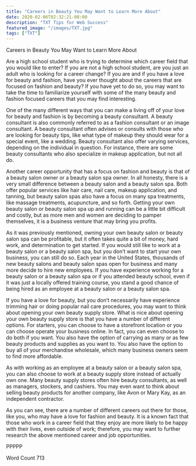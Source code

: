 ```yaml
---
title: "Careers in Beauty You May Want to Learn More About"
date: 2020-02-06T02:32:21-08:00
description: "TXT Tips for Web Success"
featured_image: "/images/TXT.jpg"
tags: ["TXT"]
---
```


Careers in Beauty You May Want to Learn More About

Are a high school student who is trying to determine which career field that you would like to enter?  If you are not a high school student, are you just an adult who is looking for a career change?  If you are and if you have a love for beauty and fashion, have you ever thought about the careers that are focused on fashion and beauty?  If you have yet to do so, you may want to take the time to familiarize yourself with some of the many beauty and fashion focused careers that you may find interesting.

One of the many different ways that you can make a living off of your love for beauty and fashion is by becoming a beauty consultant.  A beauty consultant is also commonly referred to as a fashion consultant or an image consultant.  A beauty consultant often advises or consults with those who are looking for beauty tips, like what type of makeup they should wear for a special event, like a wedding. Beauty consultant also offer varying services, depending on the individual in question. For instance, there are some beauty consultants who also specialize in makeup application, but not all do.

Another career opportunity that has a focus on fashion and beauty is that of a beauty salon owner or a beauty salon spa owner.  In all honesty, there is a very small difference between a beauty salon and a beauty salon spa.  Both offer popular services like hair care, nail care, makeup application, and tanning, but beauty salon spas also have a focus on many spa treatments, like massage treatments, acupuncture, and so forth.  Getting your own beauty salon or beauty salon spa up and running can be a little bit difficult and costly, but as more men and women are deciding to pamper themselves, it is a business venture that may bring you profits.

As it was previously mentioned, owning your own beauty salon or beauty salon spa can be profitable, but it often takes quite a bit of money, hard work, and determination to get started.  If you would still like to work at a beauty salon or a beauty salon spa, but you don’t want to start your own business, you can still do so.  Each year in the United States, thousands of new beauty salons and beauty salon spas open for business and many more decide to hire new employees.  If you have experience working for a beauty salon or a beauty salon spa or if you attended beauty school, even if it was just a locally offered training course, you stand a good chance of being hired as an employee at a beauty salon or a beauty salon spa.

If you have a love for beauty, but you don’t necessarily have experience trimming hair or doing popular nail care procedures, you may want to think about opening your own beauty supply store. What is nice about opening your own beauty supply store is that you have a number of different options. For starters, you can choose to have a storefront location or you can choose operate your business online. In fact, you can even choose to do both if you want.  You also have the option of carrying as many or as few beauty products and supplies as you want to.  You also have the option to buy all of your merchandise wholesale, which many business owners seem to find more affordable.

As with working as an employee at a beauty salon or a beauty salon spa, you can also choose to work at a beauty supply store instead of actually own one.  Many beauty supply stores often hire beauty consultants, as well as managers, stockers, and cashiers.  You may even want to think about selling beauty products for another company, like Avon or Mary Kay, as an independent contractor.

As you can see, there are a number of different careers out there for those, like you, who may have a love for fashion and beauty.  It is a known fact that those who work in a career field that they enjoy are more likely to be happy with their lives, even outside of work; therefore, you may want to further research the above mentioned career and job opportunities.

PPPPP

Word Count 713

